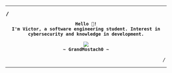 <hr>
<p align="left"><strong>〳</strong></p>
  <p align="center">
    <samp>
      <b>
        Hello 👋!
      <br>
        I'm Victor, a software engineering student. Interest in cybersecurity and knowledge in development.
      </b>
      <br>
      <br>
        <img src="https://readme-typing-svg.herokuapp.com?font=Fira+Code&pause=1000&random=false&width=435&lines=_____+let+the+development+begin+_____;________+let+the+hacking+begin+________"/>
      <br>
      <b>
        ~  GrandMostach0 ~
      </b>
    </samp>
  </p>
<p align="right">〳</p>
<hr>

<!--
**GrandMostach0/GrandMostach0** is a ✨ _special_ ✨ repository because its `README.md` (this file) appears on your GitHub profile.

Here are some ideas to get you started:

- 🔭 I’m currently working on ...
- 🌱 I’m currently learning ...
- 👯 I’m looking to collaborate on ...
- 🤔 I’m looking for help with ...
- 💬 Ask me about ...
- 📫 How to reach me: ...
- 😄 Pronouns: ...
- ⚡ Fun fact: ...
-->
